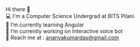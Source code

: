 Hi there 👋  
💻 I'm a Computer Science Undergrad at BITS Pilani  
🌱 I’m currently learning Angular  
🔭 I’m currently working on Interactive voice bot  
📧 Reach me at : ananyakumardas@gmail.com
